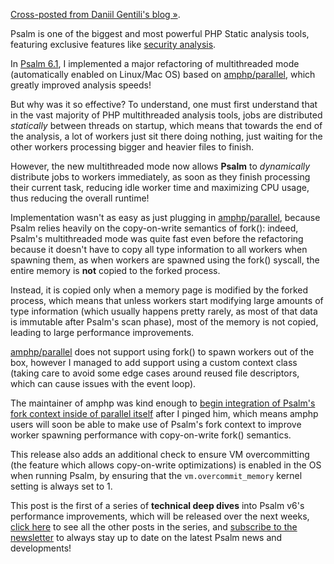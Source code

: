 <!--
  title: Psalm v6 Deep Dive: Copy-on-Write + dynamic task dispatching
  date: 2025-05-11
  author: Daniil Gentili
-->

[Cross-posted from Daniil Gentili's blog &raquo;](https://blog.daniil.it/2025/05/11/psalm-v6-deep-dive-copy-on-write-dynamic-task-dispatching/).

Psalm is one of the biggest and most powerful PHP Static analysis tools, featuring exclusive features like [security analysis](https://psalm.dev/docs/security_analysis/).  

In [Psalm 6.1](https://github.com/vimeo/psalm/releases/tag/6.1.0), I implemented a major refactoring of multithreaded mode (automatically enabled on Linux/Mac OS) based on [amphp/parallel](https://github.com/amphp/parallel), which greatly improved analysis speeds!  

But why was it so effective? To understand, one must first understand that in the vast majority of PHP multithreaded analysis tools, jobs are distributed *statically* between threads on startup, which means that towards the end of the analysis, a lot of workers just sit there doing nothing, just waiting for the other workers processing bigger and heavier files to finish.  

However, the new multithreaded mode now allows **Psalm** to *dynamically* distribute jobs to workers immediately, as soon as they finish processing their current task, reducing idle worker time and maximizing CPU usage, thus reducing the overall runtime!  

Implementation wasn't as easy as just plugging in [amphp/parallel](https://github.com/amphp/parallel), because Psalm relies heavily on the copy-on-write semantics of fork(): indeed, Psalm's multithreaded mode was quite fast even before the refactoring because it doesn't have to copy all type information to all workers when spawning them, as when workers are spawned using the fork() syscall, the entire memory is **not** copied to the forked process.  

Instead, it is copied only when a memory page is modified by the forked process, which means that unless workers start modifying large amounts of type information (which usually happens pretty rarely, as most of that data is immutable after Psalm's scan phase), most of the memory is not copied, leading to large performance improvements.  

[amphp/parallel](https://github.com/amphp/parallel) does not support using fork() to spawn workers out of the box, however I managed to add support using a custom context class (taking care to avoid some edge cases around reused file descriptors, which can cause issues with the event loop).  

The maintainer of amphp was kind enough to [begin integration of Psalm's fork context inside of parallel itself](https://github.com/amphp/parallel/pull/212) after I pinged him, which means amphp users will soon be able to make use of Psalm's fork context to improve worker spawning performance with copy-on-write fork() semantics.  

This release also adds an additional check to ensure VM overcommitting (the feature which allows copy-on-write optimizations) is enabled in the OS when running Psalm, by ensuring that the `vm.overcommit_memory` kernel setting is always set to 1.  

This post is the first of a series of **technical deep dives** into Psalm v6's performance improvements, which will be released over the next weeks, [click here](https://blog.daniil.it/category/psalm/deep-dive-psalm-v6/) to see all the other posts in the series, and [subscribe to the newsletter](https://blog.daniil.it/newsletter/) to always stay up to date on the latest Psalm news and developments!  
